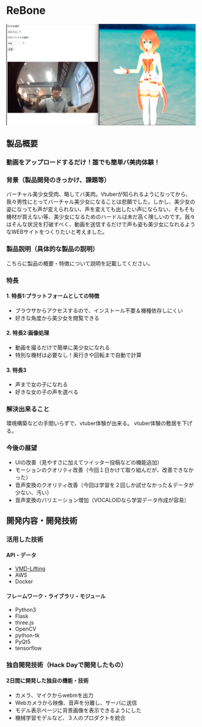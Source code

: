 # ReBone

[![Product Name](image.png)](https://www.youtube.com/watch?v=G5rULR53uMk)

## 製品概要
### 動画をアップロードするだけ！誰でも簡単バ美肉体験！

### 背景（製品開発のきっかけ、課題等）
バーチャル美少女受肉、略してバ美肉。Vtuberが知られるようになってから、我々男性にとってバーチャル美少女になることは悲願でした。しかし、美少女の姿になっても声が変えられない、声を変えても出したい声にならない、そもそも機材が買えない等、美少女になるためのハードルは未だ高く険しいのです。我々はそんな状況を打破すべく、動画を送信するだけで声も姿も美少女になれるようなWEBサイトをつくりたいと考えました。

### 製品説明（具体的な製品の説明）
こちらに製品の概要・特徴について説明を記載してください。

### 特長

#### 1. 特長1:プラットフォームとしての特徴
- ブラウザからアクセスするので、インストール不要＆機種依存しにくい
- 好きな角度から美少女を閲覧できる

#### 2. 特長2:画像処理
- 動画を撮るだけで簡単に美少女になれる
- 特別な機材は必要なし！奥行きや回転まで自動で計算

#### 3. 特長3
- 声まで女の子になれる
- 好きな女の子の声を選べる

### 解決出来ること
環境構築などの手間いらずで、vtuber体験が出来る。
vtuber体験の敷居を下げる。

### 今後の展望
- UIの改善（見やすさに加えてツイッター投稿などの機能追加）
- モーションのクオリティ改善（今回１日かけて取り組んだが、改善できなかった）
- 音声変換のクオリティ改善（今回は学習を２回しか試せなかった＆データが少ない、汚い）
- 音声変換のバリエーション増加（VOCALOIDなら学習データ作成が容易）


## 開発内容・開発技術
### 活用した技術
#### API・データ
* [VMD-Lifting](https://github.com/errno-mmd/VMD-Lifting)
* AWS
* Docker

#### フレームワーク・ライブラリ・モジュール
* Python3
* Flask
* three.js
* OpenCV
* python-tk
* PyQt5
* tensorflow

### 独自開発技術（Hack Dayで開発したもの）
#### 2日間に開発した独自の機能・技術
* カメラ、マイクからwebmを出力
* Webカメラから映像、音声を分離し、サーバに送信
* モデル表示ページに背景画像を表示できるようにした
* 機械学習モデルなど、３人のプロダクトを統合
